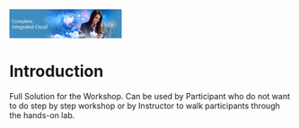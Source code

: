 <img class="float-right" src="images/j2c-logo.png" width="200">


# Introduction

Full Solution for the Workshop. Can be used by Participant who do not want to do step by step workshop or by Instructor to walk participants through the hands-on lab.


